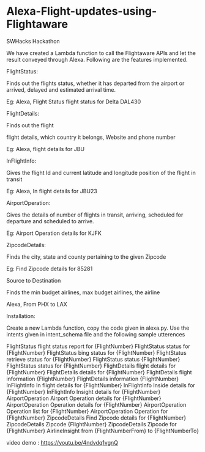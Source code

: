 # Alexa-Flight-updates-using-Flightaware
SWHacks Hackathon


We have created a Lambda function to call the Flightaware APIs and let the result conveyed through Alexa. Following are the features implemented.

FlightStatus:

Finds out the flights status, whether it has departed from the airport or arrived, delayed and estimated arrival time.

Eg: Alexa, Flight Status flight status for Delta DAL430

FlightDetails:

Finds out the flight

flight details, which country it belongs, Website and phone number

Eg: Alexa, flight details for JBU

InFlightInfo:

Gives the flight Id and current latitude and longitude position of the flight in transit

Eg: Alexa, In flight details for JBU23

AirportOperation:

Gives the details of number of flights in transit, arriving, scheduled for departure and scheduled to arrive.

Eg: Airport Operation details for KJFK

ZipcodeDetails:

Finds the city, state and county pertaining to the given Zipcode

Eg: Find Zipcode details for 85281

Source to Destination

Finds the min budget airlines, max budget airlines, the airline 

Alexa, From PHX to LAX

Installation:

Create a new Lambda function, copy the code given in alexa.py. Use the intents given in intent_schema file and the following sample utterences


FlightStatus flight status report for {FlightNumber}
FlightStatus status for {FlightNumber}
FlightStatus bing status for {FlightNumber}
FlightStatus retrieve status for {FlightNumber}
FlightStatus status {FlightNumber}
FlightStatus status for {FlightNumber}
FlightDetails flight details for {FlightNumber}
FlightDetails details for {FlightNumber}
FlightDetails flight information {FlightNumber}
FlightDetails information {FlightNumber}
InFlightInfo In flight details for {FlightNumber}
InFlightInfo Inside details for {FlightNumber}
InFlightInfo Insight details for {FlightNumber}
AirportOperation Airport Operation details for {FlightNumber}
AirportOperation Operation details for {FlightNumber}
AirportOperation Operation list for {FlightNumber}
AirportOperation Operation for {FlightNumber}
ZipcodeDetails Find Zipcode details for {FlightNumber}
ZipcodeDetails Zipcode {FlightNumber}
ZipcodeDetails Zipcode for {FlightNumber}
AirlineInsight from {FlightNumberFrom} to {FlightNumberTo}


video demo : https://youtu.be/4ndvdq1vgnQ

